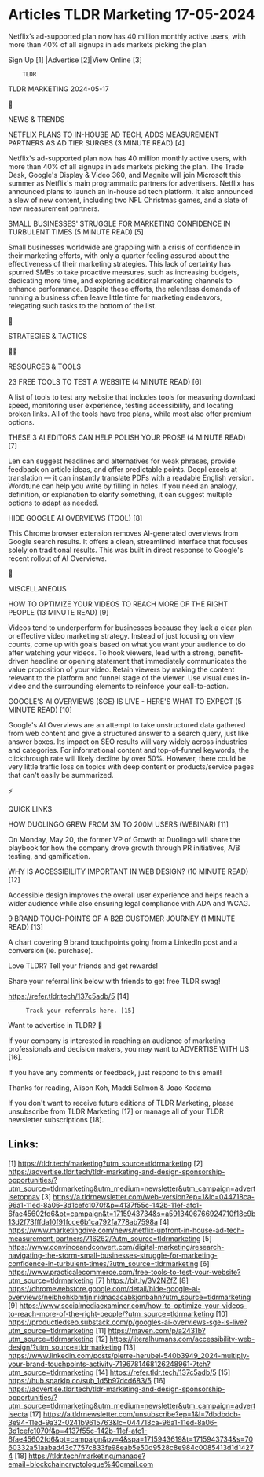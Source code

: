 # Articles TLDR Marketing 17-05-2024

Netflix’s ad-supported plan now has 40 million monthly active users,
with more than 40% of all signups in ads markets picking the plan  

 Sign Up [1] |Advertise [2]|View Online [3] 

		TLDR 

TLDR MARKETING 2024-05-17

📱 

NEWS & TRENDS

 NETFLIX PLANS TO IN-HOUSE AD TECH, ADDS MEASUREMENT PARTNERS AS AD
TIER SURGES (3 MINUTE READ) [4] 

 Netflix's ad-supported plan now has 40 million monthly active users,
with more than 40% of all signups in ads markets picking the plan. The
Trade Desk, Google's Display & Video 360, and Magnite will join
Microsoft this summer as Netflix's main programmatic partners for
advertisers. Netflix has announced plans to launch an in-house ad tech
platform. It also announced a slew of new content, including two NFL
Christmas games, and a slate of new measurement partners. 

 SMALL BUSINESSES' STRUGGLE FOR MARKETING CONFIDENCE IN TURBULENT
TIMES (5 MINUTE READ) [5] 

 Small businesses worldwide are grappling with a crisis of confidence
in their marketing efforts, with only a quarter feeling assured about
the effectiveness of their marketing strategies. This lack of
certainty has spurred SMBs to take proactive measures, such as
increasing budgets, dedicating more time, and exploring additional
marketing channels to enhance performance. Despite these efforts, the
relentless demands of running a business often leave little time for
marketing endeavors, relegating such tasks to the bottom of the list. 

🚀 

STRATEGIES & TACTICS

🧑‍💻 

RESOURCES & TOOLS

 23 FREE TOOLS TO TEST A WEBSITE (4 MINUTE READ) [6] 

 A list of tools to test any website that includes tools for measuring
download speed, monitoring user experience, testing accessibility, and
locating broken links. All of the tools have free plans, while most
also offer premium options. 

 THESE 3 AI EDITORS CAN HELP POLISH YOUR PROSE (4 MINUTE READ) [7] 

 Len can suggest headlines and alternatives for weak phrases, provide
feedback on article ideas, and offer predictable points. Deepl excels
at translation — it can instantly translate PDFs with a readable
English version. Wordtune can help you write by filling in holes. If
you need an analogy, definition, or explanation to clarify something,
it can suggest multiple options to adapt as needed. 

 HIDE GOOGLE AI OVERVIEWS (TOOL) [8] 

 This Chrome browser extension removes AI-generated overviews from
Google search results. It offers a clean, streamlined interface that
focuses solely on traditional results. This was built in direct
response to Google's recent rollout of AI Overviews. 

🎁 

MISCELLANEOUS

 HOW TO OPTIMIZE YOUR VIDEOS TO REACH MORE OF THE RIGHT PEOPLE (13
MINUTE READ) [9] 

 Videos tend to underperform for businesses because they lack a clear
plan or effective video marketing strategy. Instead of just focusing
on view counts, come up with goals based on what you want your
audience to do after watching your videos. To hook viewers, lead with
a strong, benefit-driven headline or opening statement that
immediately communicates the value proposition of your video. Retain
viewers by making the content relevant to the platform and funnel
stage of the viewer. Use visual cues in-video and the surrounding
elements to reinforce your call-to-action. 

 GOOGLE'S AI OVERVIEWS (SGE) IS LIVE - HERE'S WHAT TO EXPECT (5 MINUTE
READ) [10] 

 Google's AI Overviews are an attempt to take unstructured data
gathered from web content and give a structured answer to a search
query, just like answer boxes. Its impact on SEO results will vary
widely across industries and categories. For informational content and
top-of-funnel keywords, the clickthrough rate will likely decline by
over 50%. However, there could be very little traffic loss on topics
with deep content or products/service pages that can't easily be
summarized. 

⚡ 

QUICK LINKS

 HOW DUOLINGO GREW FROM 3M TO 200M USERS (WEBINAR) [11] 

 On Monday, May 20, the former VP of Growth at Duolingo will share the
playbook for how the company drove growth through PR initiatives, A/B
testing, and gamification. 

 WHY IS ACCESSIBILITY IMPORTANT IN WEB DESIGN? (10 MINUTE READ) [12] 

 Accessible design improves the overall user experience and helps
reach a wider audience while also ensuring legal compliance with ADA
and WCAG. 

 9 BRAND TOUCHPOINTS OF A B2B CUSTOMER JOURNEY (1 MINUTE READ) [13] 

 A chart covering 9 brand touchpoints going from a LinkedIn post and a
conversion (ie. purchase). 

Love TLDR? Tell your friends and get rewards!

 Share your referral link below with friends to get free TLDR swag! 

 https://refer.tldr.tech/137c5adb/5 [14] 

		 Track your referrals here. [15] 

Want to advertise in TLDR? 📰

 If your company is interested in reaching an audience of marketing
professionals and decision makers, you may want to ADVERTISE WITH US
[16]. 

 If you have any comments or feedback, just respond to this email! 

Thanks for reading, 
Alison Koh, Maddi Salmon & Joao Kodama 

If you don't want to receive future editions of TLDR Marketing, please
unsubscribe from TLDR Marketing [17] or manage all of your TLDR
newsletter subscriptions [18]. 

 

Links:
------
[1] https://tldr.tech/marketing?utm_source=tldrmarketing
[2] https://advertise.tldr.tech/tldr-marketing-and-design-sponsorship-opportunities/?utm_source=tldrmarketing&utm_medium=newsletter&utm_campaign=advertisetopnav
[3] https://a.tldrnewsletter.com/web-version?ep=1&lc=044718ca-96a1-11ed-8a06-3d1cefc1070f&p=4137f55c-142b-11ef-afc1-6fae45602fd6&pt=campaign&t=1715943734&s=a5913406766924710f18e9b13d2f73fffda10f91fcce6b1ca792fa778ab7598a
[4] https://www.marketingdive.com/news/netflix-upfront-in-house-ad-tech-measurement-partners/716262/?utm_source=tldrmarketing
[5] https://www.convinceandconvert.com/digital-marketing/research-navigating-the-storm-small-businesses-struggle-for-marketing-confidence-in-turbulent-times/?utm_source=tldrmarketing
[6] https://www.practicalecommerce.com/free-tools-to-test-your-website?utm_source=tldrmarketing
[7] https://bit.ly/3V2NZfZ
[8] https://chromewebstore.google.com/detail/hide-google-ai-overviews/neibhohkbmfjninidnaoacabkjonbahn?utm_source=tldrmarketing
[9] https://www.socialmediaexaminer.com/how-to-optimize-your-videos-to-reach-more-of-the-right-people/?utm_source=tldrmarketing
[10] https://productledseo.substack.com/p/googles-ai-overviews-sge-is-live?utm_source=tldrmarketing
[11] https://maven.com/p/a2431b?utm_source=tldrmarketing
[12] https://literalhumans.com/accessibility-web-design/?utm_source=tldrmarketing
[13] https://www.linkedin.com/posts/pierre-herubel-540b3949_2024-multiply-your-brand-touchpoints-activity-7196781468126248961-7tch?utm_source=tldrmarketing
[14] https://refer.tldr.tech/137c5adb/5
[15] https://hub.sparklp.co/sub_1d5b97dcd683/5
[16] https://advertise.tldr.tech/tldr-marketing-and-design-sponsorship-opportunities/?utm_source=tldrmarketing&utm_medium=newsletter&utm_campaign=advertisecta
[17] https://a.tldrnewsletter.com/unsubscribe?ep=1&l=7dbdbdcb-3e94-11ed-9a32-0241b9615763&lc=044718ca-96a1-11ed-8a06-3d1cefc1070f&p=4137f55c-142b-11ef-afc1-6fae45602fd6&pt=campaign&pv=4&spa=1715943619&t=1715943734&s=7060332a51aabad43c7757c833fe98eab5e50d9528c8e984c0085413d1d14274
[18] https://tldr.tech/marketing/manage?email=blockchaincryptologue%40gmail.com